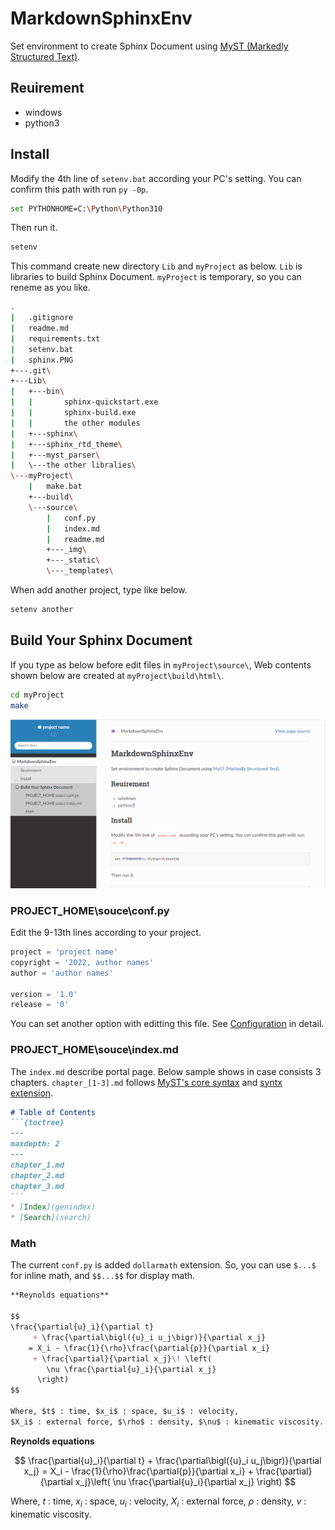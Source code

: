 # MarkdownSphinxEnv

Set environment to create Sphinx Document using [MyST (Markedly Structured Text)](https://myst-parser.readthedocs.io/en/latest/).

## Reuirement

* windows
* python3

## Install

Modify the 4th line of `setenv.bat` according your PC's setting.
You can confirm this path with run `py -0p`.

```bash
set PYTHONHOME=C:\Python\Python310
```

Then run it.

```bash
setenv
```

This command create new directory `Lib` and `myProject` as below.
`Lib` is libraries to build Sphinx Document.
`myProject` is temporary, so you can reneme as you like.

```bash
.
|   .gitignore
|   readme.md
|   requirements.txt
|   setenv.bat
|   sphinx.PNG
+---.git\
+---Lib\
|   +---bin\
|   |       sphinx-quickstart.exe
|   |       sphinx-build.exe
|   |       the other modules
|   +---sphinx\
|   +---sphinx_rtd_theme\
|   +---myst_parser\
|   \---the other libralies\
\---myProject\
    |   make.bat
    +---build\
    \---source\
        |   conf.py
        |   index.md
        |   readme.md
        +---_img\
        +---_static\
        \---_templates\
```

When add another project, type like below.

```bash
setenv another
```

## Build Your Sphinx Document

If you type as below before edit files in `myProject\source\`,
Web contents shown below are created at `myProject\build\html\`. 

```bash
cd myProject
make
```

![](img/sphinx.PNG)

###  PROJECT_HOME\souce\conf.py

Edit the 9-13th lines according to your project.

```Python
project = 'project name'
copyright = '2022, author names'
author = 'author names'

version = '1.0'
release = '0'
```

You can set another option with editting this file. See [Configuration](https://myst-parser.readthedocs.io/en/latest/configuration.html) in detail. 

###  PROJECT_HOME\souce\index.md

The `index.md` describe portal page.
Below sample shows in case consists 3 chapters.
`chapter_[1-3].md` follows [MyST's core syntax](https://myst-parser.readthedocs.io/en/latest/syntax/syntax.html#) and [syntx extension](https://myst-parser.readthedocs.io/en/latest/syntax/optional.html).

````md
# Table of Contents
```{toctree}
---
maxdepth: 2
---
chapter_1.md
chapter_2.md
chapter_3.md
```
* [Index](genindex)
* [Search](search)
````

### Math

The current `conf.py` is added `dollarmath` extension. So, you can use `$...$` for inline math, and `$$...$$` for display math. 

```md
**Reynolds equations**

$$
\frac{\partial{u}_i}{\partial t}
     + \frac{\partial\bigl({u}_i u_j\bigr)}{\partial x_j}
    = X_i - \frac{1}{\rho}\frac{\partial{p}}{\partial x_i}
     + \frac{\partial}{\partial x_j}\! \left(
        \nu \frac{\partial{u}_i}{\partial x_j}
      \right)
$$

Where, $t$ : time, $x_i$ : space, $u_i$ : velocity, 
$X_i$ : external force, $\rho$ : density, $\nu$ : kinematic viscosity.
```

**Reynolds equations**

$$
\frac{\partial{u}_i}{\partial t}
     + \frac{\partial\bigl({u}_i u_j\bigr)}{\partial x_j}
    = X_i - \frac{1}{\rho}\frac{\partial{p}}{\partial x_i}
     + \frac{\partial}{\partial x_j}\left(
        \nu \frac{\partial{u}_i}{\partial x_j}
      \right)
$$

Where, $t$ : time, $x_i$ : space, $u_i$ : velocity, 
$X_i$ : external force, $\rho$ : density, $\nu$ : kinematic viscosity.

